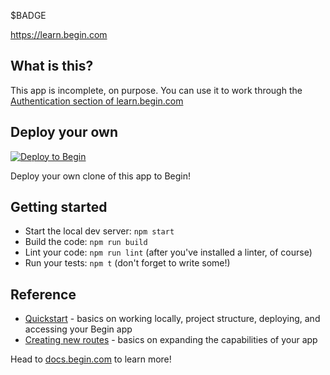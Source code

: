 $BADGE

https://learn.begin.com

## What is this?
This app is incomplete, on purpose.
You can use it to work through the [Authentication section of learn.begin.com](https://learn.begin.com/basic/state/oauth)

## Deploy your own

[![Deploy to Begin](https://static.begin.com/deploy-to-begin.svg)](https://begin.com/apps/create?template=https://github.com/begin-examples/learn-static-oauth)

Deploy your own clone of this app to Begin!

## Getting started

- Start the local dev server: `npm start`
- Build the code: `npm run build`
- Lint your code: `npm run lint` (after you've installed a linter, of course)
- Run your tests: `npm t` (don't forget to write some!)

## Reference

- [Quickstart](https://docs.begin.com/en/guides/quickstart/) - basics on working locally, project structure, deploying, and accessing your Begin app
- [Creating new routes](https://docs.begin.com/en/functions/creating-new-functions) - basics on expanding the capabilities of your app

Head to [docs.begin.com](https://docs.begin.com/) to learn more!
